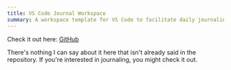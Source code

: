 ```yaml
---
title: VS Code Journal Workspace
summary: A workspace template for VS Code to facilitate daily journaling.
---
```


Check it out here: [GitHub](https://github.com/sgpicone/vscode-journal-workspace)

There's nothing I can say about it here that isn't already said in the repository. If you're interested in journaling, you might check it out.
